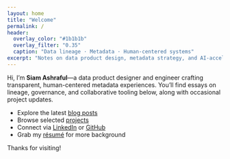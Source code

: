 ```yaml
---
layout: home
title: "Welcome"
permalink: /
header:
  overlay_color: "#1b1b1b"
  overlay_filter: "0.35"
  caption: "Data lineage · Metadata · Human-centered systems"
excerpt: "Notes on data product design, metadata strategy, and AI-accelerated workflows."
---
```


Hi, I’m **Siam Ashraful**—a data product designer and engineer crafting transparent, human-centered metadata experiences. You’ll find essays on lineage, governance, and collaborative tooling below, along with occasional project updates.

- Explore the latest [blog posts](/blog/)
- Browse selected [projects](/projects/)
- Connect via [LinkedIn](https://www.linkedin.com/in/siam-ashraful/) or [GitHub](https://github.com/siamashraful)
- Grab my [résumé](/resume/) for more background

Thanks for visiting!

